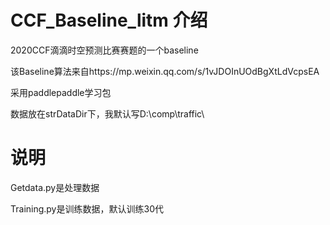 # CCF_Baseline_litm 介绍
2020CCF滴滴时空预测比赛赛题的一个baseline

该Baseline算法来自https://mp.weixin.qq.com/s/1vJDOInUOdBgXtLdVcpsEA

采用paddlepaddle学习包

数据放在strDataDir下，我默认写D:\comp\traffic\

# 说明
Getdata.py是处理数据

Training.py是训练数据，默认训练30代
